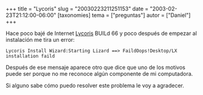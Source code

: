 +++
title = "Lycoris"
slug = "20030223211251153"
date = "2003-02-23T21:12:00-06:00"
[taxonomies]
tema = ["preguntas"]
autor = ["Daniel"]
+++

Hace poco bajé de Internet [Lycoris](http://www.lycoris.com) BUILd 66 y
poco después de empezar al instalación me tira un error:

    Lycoris Install Wizard:Starting Lizard ==> FaildOops!Desktop/LX installation faild

Después de ese mensaje aparece otro que dice que uno de los motivos
puede ser porque no me reconoce algún componente de mi computadora.

Si alguno sabe cómo puedo resolver este problema le voy a agradecer.
